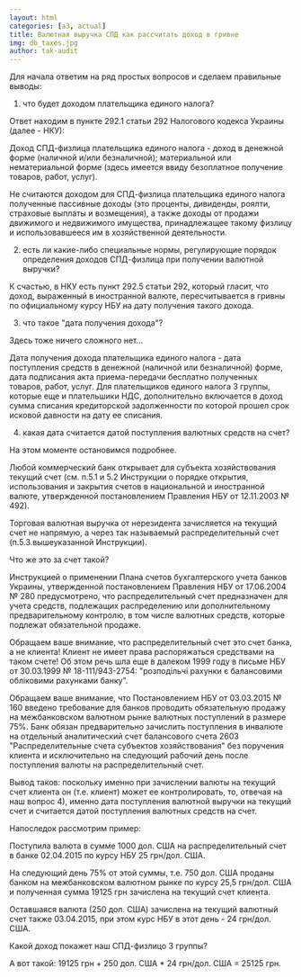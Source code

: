 ```yaml
---
layout: html
categories: [a3, actual]
title: Валютная выручка СПД как рассчитать доход в гривне
img: db_taxes.jpg
author: tak-audit
--- 
```


Для начала ответим на ряд простых вопросов и сделаем правильные выводы:

1) что будет доходом плательщика единого налога?

Ответ находим в пункте 292.1 статьи 292 Налогового кодекса Украины (далее - НКУ):

Доход СПД-физлица плательщика единого налога - доход в денежной форме (наличной и/или безналичной); материальной или 
нематериальной форме (здесь имеется ввиду безоплатное получение товаров, работ, услуг).

Не считаются доходом для СПД-физлица плательщика единого налога полученные пассивные доходы (это проценты, дивиденды, 
роялти, страховые выплаты и возмещения), а также доходы от продажи движимого и недвижимого имущества, принадлежащее 
такому физлицу и использовавшееся им в хозяйственной деятельности.

2) есть ли какие-либо специальные нормы, регулирующие порядок определения доходов СПД-физлица при получении валютной 
выручки? 

К счастью, в НКУ есть пункт 292.5 статьи 292, который гласит, что доход, выраженный в иностранной валюте, пересчитывается 
в гривны по официальному курсу НБУ на дату получения такого дохода. 

3) что такое "дата получения дохода"?

Здесь тоже ничего сложного нет...

Дата получения дохода плательщика единого налога - дата поступления средств в денежной (наличной или безналичной) форме,
дата подписания акта приема-передачи бесплатно полученных товаров, работ, услуг. Для плательщиков единого налога 3 группы,
которые еще и плательшики НДС, дополнительно включается в доход сумма списания кредиторской задолженности по которой прошел
срок исковой давности на дату ее списания.

4) какая дата считается датой поступления валютных средств на счет?

На этом моменте остановимся подробнее.

Любой коммерческий банк открывает для субъекта хозяйствования текущий счет (см. п.5.1 и 5.2 Инструкции о порядке открытия,
использования и закрытия счетов в национальной и иностранной валюте, утвержденной постановлением Правления НБУ от 12.11.2003
№ 492).

Торговая валютная выручка от нерезидента зачисляется на текущий счет не напрямую, а через так называемый распределительный
счет (п.5.3.вышеуказанной Инструкции).

Что же это за счет такой?

Инструкцией о применении Плана счетов бухгалтерского учета банков Украины, утвержденной постановлением Правления НБУ от
17.06.2004 № 280 предусмотрено, что распределительный счет предназначен для учета средств, подлежащих распределению или 
дополнительному предварительному контролю, в том числе валютных средств, которые подлежат обязательной продаже.

Обращаем ваше внимание, что распределительный счет это счет банка, а не клиента! Клиент не имеет права распоряжаться 
средствами на таком счете! Об этом речь шла еще в далеком 1999 году в письме НБУ от 30.03.1999 № 18-111/943-2754: 
"розподільчі рахунки є балансовими обліковими рахунками банку".

Обращаем ваше внимание, что Постановлением НБУ от 03.03.2015 № 160 введено требование для банков проводить обязательную 
продажу на межбанковском валютном рынке валютных поступлений в размере 75%. Банк обязан предварительно зачислить поступления 
в инвалюте на отдельный аналитический счет балансового счета 2603 "Распределительные счета субъектов хозяйствования" без
поручения клиента и исключительно на следующий рабочий день после поступления валюты на распределительный счет.

Вывод таков: поскольку именно при зачислении валюты на текущий счет клиента он (т.е. клиент) может ее контролировать, 
то, отвечая на наш вопрос 4), именно дата поступления валютной выручки на текущий счет и считается датой поступления 
валютных средств на счет.

Напоследок рассмотрим пример:

Поступила валюта в сумме 1000 дол. США на распределительный счет в банке 02.04.2015 по курсу НБУ 25 грн/дол. США.

На следующий день 75% от этой суммы, т.е. 750 дол. США проданы банком на межбанковском валютном рынке по курсу 25,5 
грн/дол. США и полученная сумма 19125 грн зачислена на текущий счет клиента.

Оставшаяся валюта (250 дол. США) зачислена на текущий валютный счет также 03.04.2015, при этом курс НБУ в этот день -
24 грн/дол. США.

Какой доход покажет наш СПД-физлицо 3 группы?

А вот такой: 19125 грн + 250 дол. США * 24 грн/дол. США = 25125 грн.

